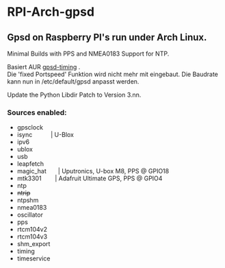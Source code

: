 # RPI-Arch-gpsd
## Gpsd on Raspberry PI's run under Arch Linux.
Minimal Builds with PPS and NMEA0183 Support for NTP.

Basiert AUR [gpsd-timing](https://aur.archlinux.org/packages/gpsd-timing/) .<br />
Die 'fixed Portspeed' Funktion wird nicht mehr mit eingebaut. Die Baudrate kann nun in /etc/default/gpsd anpasst werden. <br />

Update the Python Libdir Patch to Version 3.nn.

### Sources enabled:

* gpsclock
* isync &nbsp;&nbsp;&nbsp;&nbsp;&nbsp;&nbsp;&nbsp;&nbsp;&nbsp; | U-Blox
* ipv6
* ublox
* usb
* leapfetch
* magic_hat &nbsp;&nbsp;&nbsp;&nbsp;&nbsp; | Uputronics, U-box M8, PPS @ GPIO18
* mtk3301 &nbsp;&nbsp;&nbsp;&nbsp;&nbsp;&nbsp; | Adafruit Ultimate GPS, PPS @ GPIO4
* ntp
* ~~ntrip~~
* ntpshm
* nmea0183
* oscillator
* pps
* rtcm104v2
* rtcm104v3
* shm_export
* timing
* timeservice

